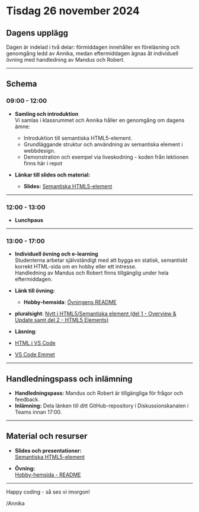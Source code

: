 # **Tisdag 26 november 2024**

## **Dagens upplägg**
Dagen är indelad i två delar: förmiddagen innehåller en föreläsning och genomgång ledd av Annika, medan eftermiddagen ägnas åt individuell övning med handledning av Mandus och Robert. 

---

## **Schema**
### **09:00 - 12:00**
- **Samling och introduktion**  
  Vi samlas i klassrummet och Annika håller en genomgång om dagens ämne:
  - Introduktion till semantiska HTML5-element.
  - Grundläggande struktur och användning av semantiska element i webbdesign.  
  - Demonstration och exempel via liveskodning - koden från lektionen finns här i repot

- **Länkar till slides och material:**  
  - **Slides:** [Semantiska HTML5-element](https://docs.google.com/presentation/d/16vpZzGOtxvnCnzxhiaQdw9CLjBGFW8laZAAIyTSuUG4/edit#slide=id.g5fe1b02d90_0_5)

---

### **12:00 - 13:00**
- **Lunchpaus**

---

### **13:00 - 17:00**
- **Individuell övning och e-learning**  
  Studenterna arbetar självständigt med att bygga en statisk, semantiskt korrekt HTML-sida om en hobby eller ett intresse.  
  Handledning av Mandus och Robert finns tillgänglig under hela eftermiddagen.

- **Länk till övning:**  
  - **Hobby-hemsida**: [Övningens README](https://github.com/Lexicon-frontend-2024-2025/hobby-html--vning/blob/main/README.md)
- **pluralsight**: [Nytt i HTML5/Semantiska element (del 1 - Overview & Update samt del 2 - HTML5 Elements)](https://app.pluralsight.com/library/courses/html-5-css-3-overview-tag-attribute-selector-additions/table-of-contents)
- **Läsning**:
- [HTML i VS Code](https://code.visualstudio.com/Docs/languages/html)
- [VS Code Emmet](https://code.visualstudio.com/docs/editor/emmet)

---

## **Handledningspass och inlämning**
- **Handledningspass:** Mandus och Robert är tillgängliga för frågor och feedback.
- **Inlämning:** Dela länken till ditt GitHub-repository i Diskussionskanalen i Teams innan 17:00.

---

## **Material och resurser**
- **Slides och presentationer:**  
  [Semantiska HTML5-element](https://docs.google.com/presentation/d/16vpZzGOtxvnCnzxhiaQdw9CLjBGFW8laZAAIyTSuUG4/edit#slide=id.g5fe1b02d90_0_5)  

- **Övning:**  
  [Hobby-hemsida - README](https://github.com/Lexicon-frontend-2024-2025/hobby-html--vning/blob/main/README.md)

---

Happy coding - så ses vi imorgon!

/Annika
